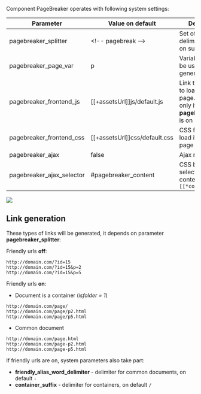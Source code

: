 Component PageBreaker operates with following system settings:


Parameter					| Value on default				| Description
----------------------------|-------------------------------|----------
pagebreaker_splitter		| &lt;!-- pagebreak --&gt;		| Set of symbols to delimiter the text on subpages
pagebreaker_page_var		| p								| Variable that will be used for page generation
pagebreaker_frontend_js		| [[+assetsUrl]]js/default.js	| Link to JavaScript to load it on the page. It operates only if **pagebreaker_ajax** is on
pagebreaker_frontend_css	| [[+assetsUrl]]css/default.css	| CSS formatting to load it on the page
pagebreaker_ajax			| false							| Ajax regime
pagebreaker_ajax_selector	| #pagebreaker_content			| CSS block selector with page content `[[*content]]`

[![](https://file.modx.pro/files/3/3/a/33aa6a26ab948732ec6dc0ab6de69929s.jpg)](https://file.modx.pro/files/3/3/a/33aa6a26ab948732ec6dc0ab6de69929.png)

## Link generation
These types of links will be generated, it depends on parameter **pagebreaker_splitter**:

Friendly urls **off**:
```
http://domain.com/?id=15
http://domain.com/?id=15&p=2
http://domain.com/?id=15&p=5
```

Friendly urls **on**:

* Document is a container  (*isfolder = 1*)
```
http://domain.com/page/
http://domain.com/page/p2.html
http://domain.com/page/p5.html
```

* Common document
```
http://domain.com/page.html
http://domain.com/page-p2.html
http://domain.com/page-p5.html
```

If friendly urls are on, system parameters also take part:

* **friendly_alias_word_delimiter** - delimiter for common documents, on default `-`
* **container_suffix** - delimiter for containers, on default `/`
